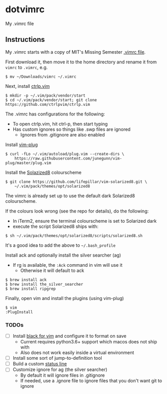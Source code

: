 # dotvimrc
My .vimrc file

## Instructions
My .vimrc starts with a copy of MIT's Missing Semester [.vimrc file](https://missing.csail.mit.edu/2020/files/vimrc).

First download it, then move it to the home directory and rename it from `vimrc` to `.vimrc`, e.g.

```
$ mv ~/Downloads/vimrc ~/.vimrc
```

Next, install [ctrlp.vim](https://github.com/ctrlpvim/ctrlp.vim)

```
$ mkdir -p ~/.vim/pack/vendor/start
$ cd ~/.vim/pack/vendor/start; git clone https://github.com/ctrlpvim/ctrlp.vim
```

The .vimrc has configurations for the following:
 - To open ctrlp.vim, hit ctrl-p, then start typing
 - Has custom ignores so things like .swp files are ignored
   - Ignores from .gitignore are also enabled

Install [vim-plug](https://github.com/junegunn/vim-plug)

```
$ curl -fLo ~/.vim/autoload/plug.vim --create-dirs \
    https://raw.githubusercontent.com/junegunn/vim-plug/master/plug.vim
```

Install the [Solazized8]() colourscheme

```
$ git clone https://github.com/lifepillar/vim-solarized8.git \
    ~/.vim/pack/themes/opt/solarized8
```

The vimrc is already set up to use the default dark Solarized8 colourscheme.

If the colours look wrong (see the repo for details), do the following:
 - In iTerm2, ensure the terminal colourscheme is set to Solarized dark
 - execute the script Solarized8 ships with:
 
 ```
 $ sh ~/.vim/pack/themes/opt/solarized8/scripts/solarized8.sh
 ```
 
 It's a good idea to add the above to `~/.bash_profile`
 
 Install ack and optionally install the silver searcher (ag)
  - If rg is available, the `:Ack` command in vim will use it
    - Otherwise it will default to ack
 
 ```
 $ brew install ack
 $ brew install the_silver_searcher
 $ brew install ripgrep
 ```
 
 Finally, open vim and install the plugins (using vim-plug)
 
 ```
 $ vim
 :PlugInstall
 ```
 
 ### TODOs
 
 - [ ] Install [black for vim](https://black.readthedocs.io/en/stable/editor_integration.html#vim) and configure it to format on save
   - Current requires python3.6+ support which macos does not ship with
   - Also does not work easily inside a virtual environment
 - [ ] Install some sort of jump-to-definition tool
 - [ ] Build a custom [status line](https://shapeshed.com/vim-statuslines/)
 - [ ] Customize ignore for ag (the silver searcher)
    - By default it will ignore files in .gitignore
    - If needed, use a .ignore file to ignore files that you don't want git to ignore
 
